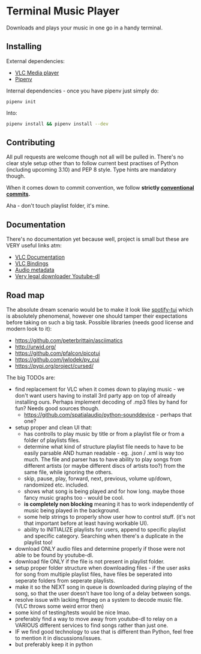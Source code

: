 

# Terminal Music Player

Downloads and plays your music in one go in a handy terminal.


## Installing

External dependencies:
* [VLC Media player](https://www.videolan.org/vlc/)
* [Pipenv](https://pypi.org/project/pipenv/)

Internal dependencies - once you have pipenv just simply do:
```shell
pipenv init
```
Into:
```bash 
pipenv install && pipenv install --dev
```


## Contributing

All pull requests are welcome though not all will be pulled in. There's no clear style setup other than to follow
current best practises of Python (including upcoming 3.10) and PEP 8 style. Type hints are mandatory though.

When it comes down to commit convention, we follow **strictly [conventional commits](https://www.conventionalcommits.org/en/v1.0.0/).**

Aha - don't touch playlist folder, it's mine.

## Documentation
There's no documentation yet because well, project is small but these are VERY useful links atm:
* [VLC Documentation](https://www.olivieraubert.net/vlc/python-ctypes/doc/)
* [VLC Bindings](https://pypi.org/project/python-vlc/)
* [Audio metadata](https://mutagen.readthedocs.io/en/latest/)
* [Very legal downloader Youtube-dl](https://github.com/ytdl-org/youtube-dl)

## Road map

The absolute dream scenario would be to make it look like [spotify-tui](https://github.com/Rigellute/spotify-tui) which
is absolutely phenomenal, however one should tamper their expectations before taking on such a big task. Possible libraries (needs good license and modern look to it):
* https://github.com/peterbrittain/asciimatics
* http://urwid.org/
* https://github.com/pfalcon/picotui
* https://github.com/jwlodek/py_cui
* https://pypi.org/project/cursed/


The big TODOs are:
* find replacement for VLC when it comes down to playing music - we don't want users having to install 3rd party app
on top of already installing ours. Perhaps implement decoding of .mp3 files by hand for fun? Needs good sources though.
    * https://github.com/spatialaudio/python-sounddevice - perhaps that one?
* setup proper and clean UI that:
    * has controlls to play music by title or from a playlist file or from a folder of playlists files.
    * determine what kind of structure playlist file needs to have to be easily parsable AND human readable - eg. .json / .xml is way too much.
    The file and parser has to have ability to play songs from different artists (or maybe different discs of artists too?) from the same file, while ignoring the others.
    * skip, pause, play, forward, next, previous, volume up/down, randomized etc. included.
    * shows what song is being played and for how long. maybe those fancy music graphs too - would be cool.
    * **is completely non blocking** meaning it has to work independently of music being played in the background.
    * some help strings to properly show user how to control stuff. (it's not that important before at least having workable UI).
    * ability to INITIALIZE playlists for users, append to specific playlist and specific category. Searching when there's a duplicate in the playlist too!
* download ONLY audio files and determine properly if those were not able to be found by youtube-dl.
* download file ONLY if the file is not present in playlist folder. 
* setup proper folder structure when downloading files - if the user asks for song from multiple playlist files, have files be
seperated into seperate folders from seperate playlists.
* make it so the NEXT song in queue is downloaded during playing of the song, so that the user doesn't have too long of a delay
between songs.
* resolve issue with lacking ffmpeg on a system to decode music file. (VLC throws some weird error then)
* some kind of testing/tests would be nice lmao.
* preferably find a way to move away from youtube-dl to relay on a VARIOUS different services to find songs rather than just one. 
* IF we find good technology to use that is different than Python, feel free to mention it in discussions/issues.
* but preferably keep it in python